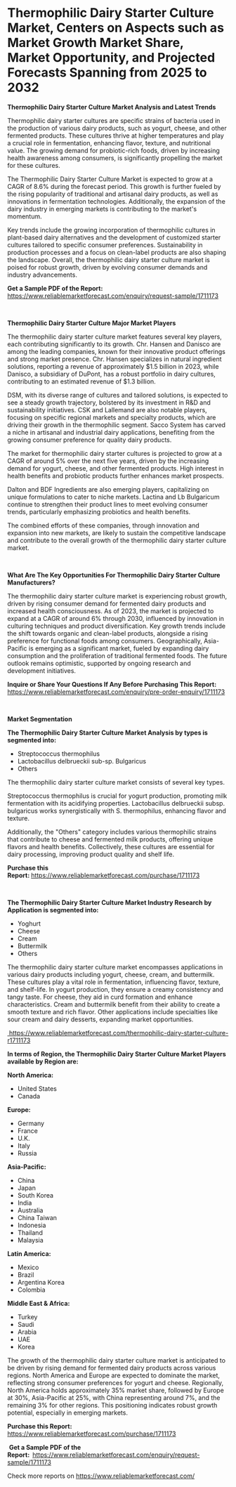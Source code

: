 <p><h1>Thermophilic Dairy Starter Culture Market, Centers on Aspects such as Market Growth Market Share, Market Opportunity, and Projected Forecasts Spanning from 2025 to 2032</h1></p><p><strong>Thermophilic Dairy Starter Culture Market Analysis and Latest Trends</strong></p>
<p><p>Thermophilic dairy starter cultures are specific strains of bacteria used in the production of various dairy products, such as yogurt, cheese, and other fermented products. These cultures thrive at higher temperatures and play a crucial role in fermentation, enhancing flavor, texture, and nutritional value. The growing demand for probiotic-rich foods, driven by increasing health awareness among consumers, is significantly propelling the market for these cultures.</p><p>The Thermophilic Dairy Starter Culture Market is expected to grow at a CAGR of 8.6% during the forecast period. This growth is further fueled by the rising popularity of traditional and artisanal dairy products, as well as innovations in fermentation technologies. Additionally, the expansion of the dairy industry in emerging markets is contributing to the market's momentum. </p><p>Key trends include the growing incorporation of thermophilic cultures in plant-based dairy alternatives and the development of customized starter cultures tailored to specific consumer preferences. Sustainability in production processes and a focus on clean-label products are also shaping the landscape. Overall, the thermophilic dairy starter culture market is poised for robust growth, driven by evolving consumer demands and industry advancements.</p></p>
<p><strong>Get a Sample PDF of the Report:&nbsp;</strong> <a href="https://www.reliablemarketforecast.com/enquiry/request-sample/1711173?utm_campaign=1929&utm_medium=2&utm_source=Github&utm_content=ia&utm_term=10012025&utm_id=thermophilic-dairy-starter-culture">https://www.reliablemarketforecast.com/enquiry/request-sample/1711173</a></p>
<p>&nbsp;</p>
<p><strong>Thermophilic Dairy Starter Culture Major Market Players</strong></p>
<p><p>The thermophilic dairy starter culture market features several key players, each contributing significantly to its growth. Chr. Hansen and Danisco are among the leading companies, known for their innovative product offerings and strong market presence. Chr. Hansen specializes in natural ingredient solutions, reporting a revenue of approximately $1.5 billion in 2023, while Danisco, a subsidiary of DuPont, has a robust portfolio in dairy cultures, contributing to an estimated revenue of $1.3 billion.</p><p>DSM, with its diverse range of cultures and tailored solutions, is expected to see a steady growth trajectory, bolstered by its investment in R&D and sustainability initiatives. CSK and Lallemand are also notable players, focusing on specific regional markets and specialty products, which are driving their growth in the thermophilic segment. Sacco System has carved a niche in artisanal and industrial dairy applications, benefiting from the growing consumer preference for quality dairy products.</p><p>The market for thermophilic dairy starter cultures is projected to grow at a CAGR of around 5% over the next five years, driven by the increasing demand for yogurt, cheese, and other fermented products. High interest in health benefits and probiotic products further enhances market prospects.</p><p>Dalton and BDF Ingredients are also emerging players, capitalizing on unique formulations to cater to niche markets. Lactina and Lb Bulgaricum continue to strengthen their product lines to meet evolving consumer trends, particularly emphasizing probiotics and health benefits.</p><p>The combined efforts of these companies, through innovation and expansion into new markets, are likely to sustain the competitive landscape and contribute to the overall growth of the thermophilic dairy starter culture market.</p></p>
<p>&nbsp;</p>
<p><strong>What Are The Key Opportunities For Thermophilic Dairy Starter Culture Manufacturers?</strong></p>
<p><p>The thermophilic dairy starter culture market is experiencing robust growth, driven by rising consumer demand for fermented dairy products and increased health consciousness. As of 2023, the market is projected to expand at a CAGR of around 6% through 2030, influenced by innovation in culturing techniques and product diversification. Key growth trends include the shift towards organic and clean-label products, alongside a rising preference for functional foods among consumers. Geographically, Asia-Pacific is emerging as a significant market, fueled by expanding dairy consumption and the proliferation of traditional fermented foods. The future outlook remains optimistic, supported by ongoing research and development initiatives.</p></p>
<p><strong>Inquire or Share Your Questions If Any Before Purchasing This Report:</strong> <a href="https://www.reliablemarketforecast.com/enquiry/pre-order-enquiry/1711173?utm_campaign=1929&utm_medium=2&utm_source=Github&utm_content=ia&utm_term=10012025&utm_id=thermophilic-dairy-starter-culture">https://www.reliablemarketforecast.com/enquiry/pre-order-enquiry/1711173</a></p>
<p>&nbsp;</p>
<p><strong>Market Segmentation</strong></p>
<p><strong>The Thermophilic Dairy Starter Culture Market Analysis by types is segmented into:</strong></p>
<p><ul><li>Streptococcus thermophilus</li><li>Lactobacillus delbrueckii sub-sp. Bulgaricus</li><li>Others</li></ul></p>
<p><p>The thermophilic dairy starter culture market consists of several key types. </p><p>Streptococcus thermophilus is crucial for yogurt production, promoting milk fermentation with its acidifying properties. Lactobacillus delbrueckii subsp. bulgaricus works synergistically with S. thermophilus, enhancing flavor and texture. </p><p>Additionally, the "Others" category includes various thermophilic strains that contribute to cheese and fermented milk products, offering unique flavors and health benefits. Collectively, these cultures are essential for dairy processing, improving product quality and shelf life.</p></p>
<p><strong>Purchase this Report:&nbsp;</strong><a href="https://www.reliablemarketforecast.com/purchase/1711173?utm_campaign=1929&utm_medium=2&utm_source=Github&utm_content=ia&utm_term=10012025&utm_id=thermophilic-dairy-starter-culture">https://www.reliablemarketforecast.com/purchase/1711173</a></p>
<p>&nbsp;</p>
<p><strong>The Thermophilic Dairy Starter Culture Market Industry Research by Application is segmented into:</strong></p>
<p><ul><li>Yoghurt</li><li>Cheese</li><li>Cream</li><li>Buttermilk</li><li>Others</li></ul></p>
<p><p>The thermophilic dairy starter culture market encompasses applications in various dairy products including yogurt, cheese, cream, and buttermilk. These cultures play a vital role in fermentation, influencing flavor, texture, and shelf-life. In yogurt production, they ensure a creamy consistency and tangy taste. For cheese, they aid in curd formation and enhance characteristics. Cream and buttermilk benefit from their ability to create a smooth texture and rich flavor. Other applications include specialties like sour cream and dairy desserts, expanding market opportunities.</p></p>
<p><a href="https://www.reliablemarketforecast.com/thermophilic-dairy-starter-culture-r1711173?utm_campaign=1929&utm_medium=2&utm_source=Github&utm_content=ia&utm_term=10012025&utm_id=thermophilic-dairy-starter-culture">&nbsp;https://www.reliablemarketforecast.com/thermophilic-dairy-starter-culture-r1711173</a></p>
<p><strong>In terms of Region, the Thermophilic Dairy Starter Culture Market Players available by Region are:</strong></p>
<p>
    <p> <strong> North America: </strong>
        <ul>
            <li>United States</li>
            <li>Canada</li>
        </ul>
        </p> 
    <p> <strong> Europe: </strong>
        <ul>
            <li>Germany</li>
            <li>France</li>
            <li>U.K.</li>
            <li>Italy</li>
            <li>Russia</li>
        </ul>
        </p> 
    <p> <strong> Asia-Pacific: </strong>
        <ul>
            <li>China</li>
            <li>Japan</li>
            <li>South Korea</li>
            <li>India</li>
            <li>Australia</li>
            <li>China Taiwan</li>
            <li>Indonesia</li>
            <li>Thailand</li>
            <li>Malaysia</li>
        </ul>
        </p> 
    <p> <strong> Latin America: </strong>
        <ul>
            <li>Mexico</li>
            <li>Brazil</li>
            <li>Argentina Korea</li>
            <li>Colombia</li>
        </ul>
        </p> 
    <p> <strong> Middle East & Africa: </strong>
        <ul>
            <li>Turkey</li>
            <li>Saudi</li>
            <li>Arabia</li>
            <li>UAE</li>
            <li>Korea</li>
        </ul>
    </p>
    </p>
<p><p>The growth of the thermophilic dairy starter culture market is anticipated to be driven by rising demand for fermented dairy products across various regions. North America and Europe are expected to dominate the market, reflecting strong consumer preferences for yogurt and cheese. Regionally, North America holds approximately 35% market share, followed by Europe at 30%, Asia-Pacific at 25%, with China representing around 7%, and the remaining 3% for other regions. This positioning indicates robust growth potential, especially in emerging markets.</p></p>
<p><strong>Purchase this Report: </strong><a href="https://www.reliablemarketforecast.com/purchase/1711173?utm_campaign=1929&utm_medium=2&utm_source=Github&utm_content=ia&utm_term=10012025&utm_id=thermophilic-dairy-starter-culture">https://www.reliablemarketforecast.com/purchase/1711173</a></p>
<p>&nbsp;<strong>Get a Sample PDF of the Report:&nbsp;&nbsp;</strong><a href="https://www.reliablemarketforecast.com/enquiry/request-sample/1711173?utm_campaign=1929&utm_medium=2&utm_source=Github&utm_content=ia&utm_term=10012025&utm_id=thermophilic-dairy-starter-culture">https://www.reliablemarketforecast.com/enquiry/request-sample/1711173</a></p>
<p><strong></strong></p>
<p>Check more reports on <a href="https://www.reliablemarketforecast.com/?utm_campaign=1929&utm_medium=2&utm_source=Github&utm_content=ia&utm_term=10012025&utm_id=thermophilic-dairy-starter-culture">https://www.reliablemarketforecast.com/</a></p>